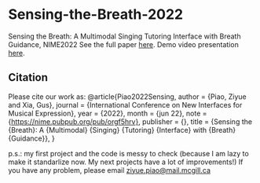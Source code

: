 # Sensing-the-Breath-2022
Sensing the Breath: A Multimodal Singing Tutoring Interface with Breath Guidance, NIME2022
See the full paper [here](https://nime.pubpub.org/pub/orgf5hrv/release/1).
Demo video presentation [here](https://www.youtube.com/watch?v=MiBfqQpaiPQ).

## Citation
Please cite our work as:
@article{Piao2022Sensing,
	author = {Piao, Ziyue and Xia, Gus},
	journal = {International Conference on New Interfaces for Musical Expression},
	year = {2022},
	month = {jun 22},
	note = {https://nime.pubpub.org/pub/orgf5hrv},
	publisher = {},
	title = {Sensing the {Breath}: A {Multimodal} {Singing} {Tutoring} {Interface} with {Breath} {Guidance}},
}

p.s.: my first project and the code is messy to check (because I am lazy to make it standarlize now. My next projects have a lot of improvements!) If you have any problem, please email ziyue.piao@mail.mcgill.ca
